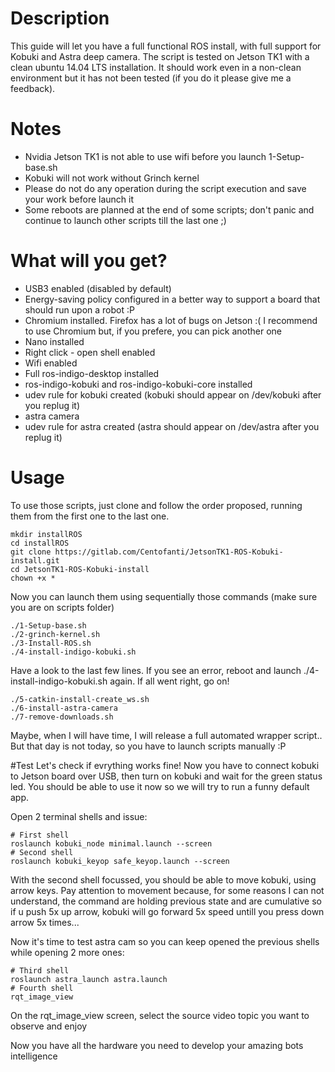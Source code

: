 # Description
This guide will let you have a full functional ROS install, with full support for Kobuki and Astra deep camera.
The script is tested on Jetson TK1 with a clean ubuntu 14.04 LTS installation. It should work even in a non-clean environment but it has not been tested (if you do it please give me a feedback).

# Notes
- Nvidia Jetson TK1 is not able to use wifi before you launch 1-Setup-base.sh
- Kobuki will not work without Grinch kernel
- Please do not do any operation during the script execution and save your work before launch it
- Some reboots are planned at the end of some scripts; don't panic and continue to launch other scripts till the last one ;)

# What will you get?
- USB3 enabled (disabled by default)
- Energy-saving policy configured in a better way to support a board that should run upon a robot :P
- Chromium installed. Firefox has a lot of bugs on Jetson :( I recommend to use Chromium but, if you prefere, you can pick another one
- Nano installed
- Right click - open shell enabled
- Wifi enabled
- Full ros-indigo-desktop installed
- ros-indigo-kobuki and ros-indigo-kobuki-core installed
- udev rule for kobuki created (kobuki should appear on /dev/kobuki after you replug it)
- astra camera
- udev rule for astra created (astra should appear on /dev/astra after you replug it)


# Usage
To use those scripts, just clone and follow the order proposed, running them from the first one to the last one.
```shell
mkdir installROS
cd installROS
git clone https://gitlab.com/Centofanti/JetsonTK1-ROS-Kobuki-install.git
cd JetsonTK1-ROS-Kobuki-install
chown +x *
```
Now you can launch them using sequentially those commands (make sure you are on scripts folder)
```shell
./1-Setup-base.sh
./2-grinch-kernel.sh
./3-Install-ROS.sh
./4-install-indigo-kobuki.sh
```
Have a look to the last few lines. If you see an error, reboot and launch ./4-install-indigo-kobuki.sh again.
If all went right, go on!
```shell
./5-catkin-install-create_ws.sh
./6-install-astra-camera
./7-remove-downloads.sh
```

Maybe, when I will have time, I will release a full automated wrapper script.. But that day is not today, so you have to launch scripts manually :P

#Test
Let's check if evrything works fine!
Now you have to connect kobuki to Jetson board over USB, then turn on kobuki and wait for the green status led.
You should be able to use it now so we will try to run a funny default app.

Open 2 terminal shells and issue:
```shell
# First shell
roslaunch kobuki_node minimal.launch --screen
# Second shell
roslaunch kobuki_keyop safe_keyop.launch --screen
```
With the second shell focussed, you should be able to move kobuki, using arrow keys. Pay attention to movement because, for some reasons I can not understand, the command are holding previous state and are cumulative so if u push 5x up arrow, kobuki will go forward 5x speed untill you press down arrow 5x times...

Now it's time to test astra cam so you can keep opened the previous shells while opening 2 more ones:
```shell
# Third shell
roslaunch astra_launch astra.launch
# Fourth shell
rqt_image_view
```
On the rqt_image_view screen, select the source video topic you want to observe and enjoy

Now you have all the hardware you need to develop your amazing bots intelligence